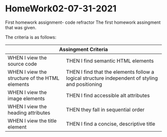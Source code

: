 # HomeWork02-07-31-2021
First homework assignment- code refractor
The first homework assingment that was given.

The criteria is as follows:
<table>
    <thead>
        <tr>
            <th colspan="2">Assingment Criteria</th>
        </tr>
    </thead>
    <tbody>
        <tr>
            <td>WHEN I view the source code</td>
            <td>THEN I find semantic HTML elements</td>
        </tr>
        <tr>
            <td>WHEN I view the structure of the HTML elements</td>
            <td>THEN I find that the elements follow a logical structure independent of styling and positioning</td>
        </tr>
            <td>WHEN I view the image elements</td>
            <td>THEN I find accessible alt attributes</td>
        </tr>
        </tr>
            <td>WHEN I view the heading attributes</td>
            <td>THEN they fall in sequential order</td>
        </tr>
        </tr>
            <td>WHEN I view the title element</td>
            <td>THEN I find a concise, descriptive title</td>
        </tr>
    </tbody>
